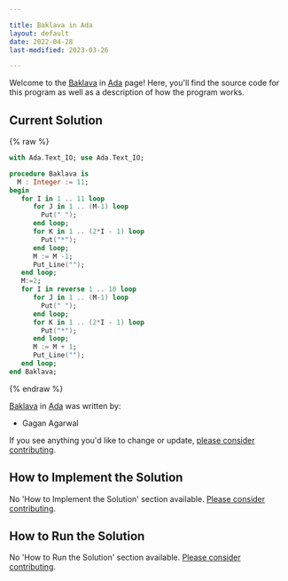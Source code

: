 ```yaml
---

title: Baklava in Ada
layout: default
date: 2022-04-28
last-modified: 2023-03-26

---
```


Welcome to the [Baklava](https://sampleprograms.io/projects/baklava) in [Ada](https://sampleprograms.io/languages/ada) page! Here, you'll find the source code for this program as well as a description of how the program works.

## Current Solution

{% raw %}

```ada
with Ada.Text_IO; use Ada.Text_IO;

procedure Baklava is
  M : Integer := 11;
begin
   for I in 1 .. 11 loop
      for J in 1 .. (M-1) loop
        Put(" ");
      end loop;
      for K in 1 .. (2*I - 1) loop
        Put("*");
      end loop;
      M := M -1;
      Put_Line("");
   end loop;
   M:=2;
   for I in reverse 1 .. 10 loop
      for J in 1 .. (M-1) loop
        Put(" ");
      end loop;
      for K in 1 .. (2*I - 1) loop
        Put("*");
      end loop;
      M := M + 1;
      Put_Line("");
   end loop;
end Baklava;
```

{% endraw %}

[Baklava](https://sampleprograms.io/projects/baklava) in [Ada](https://sampleprograms.io/languages/ada) was written by:

- Gagan Agarwal

If you see anything you'd like to change or update, [please consider contributing](https://github.com/TheRenegadeCoder/sample-programs).

## How to Implement the Solution

No 'How to Implement the Solution' section available. [Please consider contributing](https://github.com/TheRenegadeCoder/sample-programs-website).

## How to Run the Solution

No 'How to Run the Solution' section available. [Please consider contributing](https://github.com/TheRenegadeCoder/sample-programs-website).